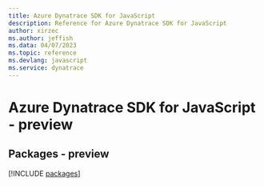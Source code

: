 ```yaml
---
title: Azure Dynatrace SDK for JavaScript
description: Reference for Azure Dynatrace SDK for JavaScript
author: xirzec
ms.author: jeffish
ms.data: 04/07/2023
ms.topic: reference
ms.devlang: javascript
ms.service: dynatrace
---
```

# Azure Dynatrace SDK for JavaScript - preview
## Packages - preview
[!INCLUDE [packages](dynatrace-index.md)]